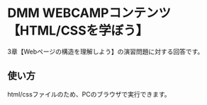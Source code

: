 # DMM WEBCAMPコンテンツ 【HTML/CSSを学ぼう】
3章【Webページの構造を理解しよう】の演習問題に対する回答です。

## 使い方
html/cssファイルのため、PCのブラウザで実行できます。
